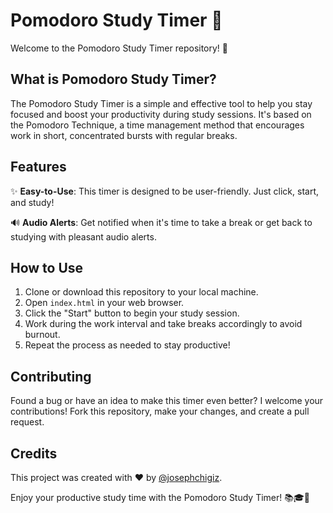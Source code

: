 # Pomodoro Study Timer 🍅

Welcome to the Pomodoro Study Timer repository! 🚀

## What is Pomodoro Study Timer?

The Pomodoro Study Timer is a simple and effective tool to help you stay focused and boost your productivity during study sessions. It's based on the Pomodoro Technique, a time management method that encourages work in short, concentrated bursts with regular breaks.

## Features

✨ **Easy-to-Use**: This timer is designed to be user-friendly. Just click, start, and study!

🔊 **Audio Alerts**: Get notified when it's time to take a break or get back to studying with pleasant audio alerts.

## How to Use

1. Clone or download this repository to your local machine.
2. Open `index.html` in your web browser.
3. Click the "Start" button to begin your study session.
4. Work during the work interval and take breaks accordingly to avoid burnout.
5. Repeat the process as needed to stay productive!

## Contributing

Found a bug or have an idea to make this timer even better? I welcome your contributions! Fork this repository, make your changes, and create a pull request.

## Credits

This project was created with ❤️ by [@josephchigiz](https://github.com/josephchigiz). 

Enjoy your productive study time with the Pomodoro Study Timer! 📚🎓🍅